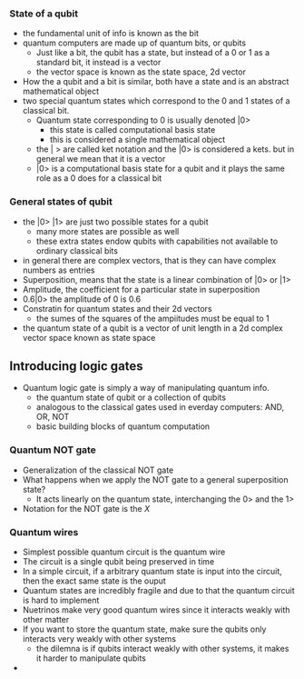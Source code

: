 ### State of a qubit
- the fundamental unit of info is known as the bit
- quantum computers are made up of quantum bits, or qubits
	- Just like a bit, the qubit has a state, but instead of a 0 or 1 as a standard bit, it instead is a vector
	- the vector space is known as the state space, 2d vector
- How the a qubit and a bit is similar, both have a state and is an abstract mathematical object
- two special quantum states which correspond to the 0 and 1 states of a classical bit.
	- Quantum state corresponding to 0 is usually denoted |0>
		- this state is called computational basis state
		- this is considered a single mathematical object
	- the | > are called ket notation and the |0> is considered a kets. but in general we mean that it is a vector
	- |0> is a computational basis state for a qubit and it plays the same role as a 0 does for a classical bit
### General states of qubit
- the |0> |1> are just two possible states for a qubit
	- many more states are possible as well
	- these extra states endow qubits with capabilities not available to ordinary classical bits
- in general there are complex vectors, that is they can have complex numbers as entries
- Superposition, means that the state is a linear combination of |0> or |1>
- Amplitude, the coefficient for a particular state in superposition
- 0.6|0> the amplitude of 0 is 0.6
- Constratin for quantum states and their 2d vectors
	- the sumes of the squares of the ampiitudes must be equal to 1
- the quantum state of a qubit is a vector of unit length in a 2d complex vector space known as state space

## Introducing logic gates
- Quantum logic gate is simply a way of manipulating quantum info.
	- the quantum state of qubit or a collection of qubits
	- analogous to the classical gates used in everday computers: AND, OR, NOT
	- basic building blocks of quantum computation
### Quantum NOT gate
- Generalization of the classical NOT gate
- What happens when we apply the NOT gate to a general superposition state?
	- It acts linearly on the quantum state, interchanging the 0> and the 1>
- Notation for the NOT gate is the *X*
### Quantum wires
- Simplest possible quantum circuit is the quantum wire
- The circuit is a single qubit being preserved in time
- In a simple circuit, if a arbitrary quantum state is input into the circuit, then the exact same state is the ouput
- Quantum states are incredibly fragile and due to that the quantum circuit is hard to implement
- Nuetrinos make very good quantum wires since it interacts weakly with other matter
- If you want to store the quantum state, make sure the qubits only interacts very weakly with other systems
	- the dilemna is if qubits interact weakly with other systems, it makes it harder to manipulate qubits
- 
